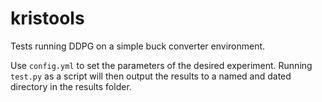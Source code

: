 # kristools
Tests running DDPG on a simple buck converter environment.

Use `config.yml` to set the parameters of the desired experiment. Running `test.py` as a script will then output the results to a named and dated directory in the results folder.
